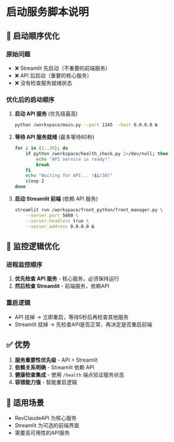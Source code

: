 # 启动服务脚本说明

## 🚀 启动顺序优化

### 原始问题
- ❌ Streamlit 先启动（不重要的前端服务）
- ❌ API 后启动（重要的核心服务）
- ❌ 没有检查服务就绪状态

### 优化后的启动顺序

1. **启动 API 服务** (优先级最高)
   ```bash
   python /workspace/main.py --port 1145 --host 0.0.0.0 &
   ```

2. **等待 API 服务就绪** (最多等待60秒)
   ```bash
   for i in {1..30}; do
       if python /workspace/health_check.py 2>/dev/null; then
           echo "API service is ready!"
           break
       fi
       echo "Waiting for API... ($i/30)"
       sleep 2
   done
   ```

3. **启动 Streamlit 前端** (依赖 API 服务)
   ```bash
   streamlit run /workspace/front_python/front_manager.py \
       --server.port 5000 \
       --server.headless true \
       --server.address 0.0.0.0 &
   ```

## 🔄 监控逻辑优化

### 进程监控顺序
1. **优先检查 API 服务** - 核心服务，必须保持运行
2. **然后检查 Streamlit** - 前端服务，依赖API

### 重启逻辑
- API 挂掉 → 立即重启，等待5秒后再检查其他服务
- Streamlit 挂掉 → 先检查API是否正常，再决定是否重启前端

## ✅ 优势

1. **服务重要性优先级** - API > Streamlit
2. **依赖关系明确** - Streamlit 依赖 API
3. **健康检查集成** - 使用 `/health` 端点验证服务状态
4. **容错能力强** - 智能重启逻辑

## 🎯 适用场景

- RevClaudeAPI 为核心服务
- Streamlit 为可选的前端界面
- 需要高可用性的API服务 
